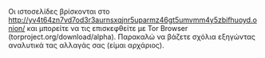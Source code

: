 Οι ιστοσελίδες βρίσκονται στο http://yv4t64zn7vd7od3r3aurnsxqjnr5uparmz46gt5umvmm4y5zbifhuoyd.onion/ και μπορείτε να τις επισκεφθείτε με Tor Browser (torproject.org/download/alpha).
Παρακαλώ να βάζετε σχόλια εξηγώντας αναλυτικά τας αλλαγάς σας (είμαι αρχάριος).
